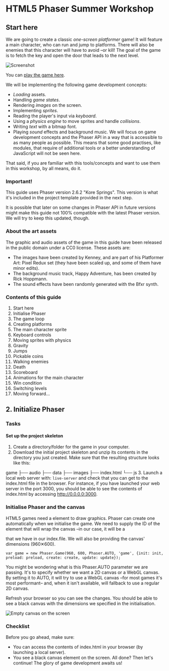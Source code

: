 # HTML5 Phaser Summer Workshop

## Start here
We are going to create a classic *one-screen platformer* game! It will feature a main character, who can run and jump to platforms. There will also be enemies that this character will have to avoid –or kill! The goal of the game is to fetch the key and open the door that leads to the next level.

![Screenshot](https://mozdevs.github.io/html5-games-workshop/assets/platformer/platformer_screenshot.png)

You can [play the game here](https://mozdevs.github.io/html5-games-workshop/platformer/).

We will be implementing the following game development concepts:

- *Loading* assets.
- Handling *game states*.
- Rendering *images* on the screen.
- Implementing *sprites*.
- Reading the player's input via *keyboard*.
- Using a *physics engine* to move sprites and handle *collisions*.
- Writing *text* with a bitmap font.
- Playing *sound* effects and background music.
We will focus on game development concepts and the Phaser API in a way that is accessible to as many people as possible. This means that some good practises, like modules, that require of additional tools or a better understanding of JavaScript will not be seen here.

That said, if you are familiar with this tools/concepts and want to use them in this workshop, by all means, do it.

### Important!

This guide uses Phaser version 2.6.2 "Kore Springs". This version is what it's included in the project template provided in the next step.

It is possible that later on some changes in Phaser API in future versions might make this guide not 100% compatible with the latest Phaser version. We will try to keep this updated, though.

### About the art assets

The graphic and audio assets of the game in this guide have been released in the public domain under a CC0 license. These assets are:

- The images have been created by Kenney, and are part of his Platformer Art: Pixel Redux set (they have been scaled up, and some of them have minor edits).
- The background music track, Happy Adventure, has been created by Rick Hoppmann.
- The sound effects have been randomly generated with the Bfxr synth.

### Contents of this guide

1. Start here
2. Initialise Phaser
3. The game loop
4. Creating platforms
5. The main character sprite
6. Keyboard controls
7. Moving sprites with physics
8. Gravity
9. Jumps
10. Pickable coins
11. Walking enemies
12. Death
13. Scoreboard
14. Animations for the main character
15. Win condition
16. Switching levels
17. Moving forward…

## 2. Initialize Phaser

### Tasks

#### Set up the project skeleton

1. Create a directory/folder for the game in your computer.
2. Download the initial project skeleton and unzip its contents in the directory you just created. Make sure that the resulting structure looks like this:

game
├── audio
├── data
├── images
├── index.html
└── js
3. Launch a local web server with:
`live-server` and check that you can get to the index.html file in the browser. For instance, if you have launched your web server in the port 3000, you should be able to see the contents of index.html by accessing http://0.0.0.0:3000.

### Initialise Phaser and the canvas

HTML5 games need a <canvas> element to draw graphics. Phaser can create one automatically when we initialise the game. We need to supply the ID of the element that will wrap the canvas –in our case, it will be a <div id="game"> that we have in our index.file. We will also be providing the canvas' dimensions (960✕600).

`var game = new Phaser.Game(960, 600, Phaser.AUTO, 'game', {init: init, preload: preload, create: create, update: update});`

You might be wondering what is this Phaser.AUTO parameter we are passing. It's to specify whether we want a 2D canvas or a WebGL canvas. By setting it to AUTO, it will try to use a WebGL canvas –for most games it's most performant– and, when it isn't available, will fallback to use a regular 2D canvas.

Refresh your browser so you can see the changes. You should be able to see a black canvas with the dimensions we specified in the initialisation.

![Empty canvas on the screen](https://mozdevs.github.io/html5-games-workshop/assets/platformer/step00_check.png)

### Checklist

Before you go ahead, make sure:

- You can access the contents of index.html in your browser (by launching a local server).
- You see a black canvas element on the screen.
All done? Then let's continue! The glory of game development awaits us!

